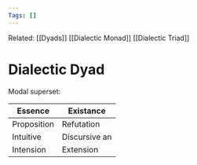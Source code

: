 ```yaml
---
Tags: []
---
```

Related: [[Dyads]] [[Dialectic Monad]] [[Dialectic Triad]]
# Dialectic Dyad
Modal superset:

| Essence | Existance |
|---|---|
| Proposition | Refutation | <- probably
| Intuitive | Discursive an
| Intension | Extension | ??